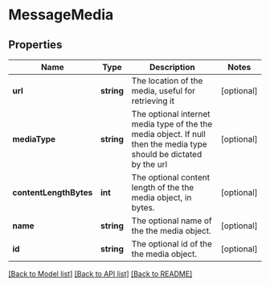 # MessageMedia

## Properties
Name | Type | Description | Notes
------------ | ------------- | ------------- | -------------
**url** | **string** | The location of the media, useful for retrieving it | [optional] 
**mediaType** | **string** | The optional internet media type of the the media object.  If null then the media type should be dictated by the url | [optional] 
**contentLengthBytes** | **int** | The optional content length of the the media object, in bytes. | [optional] 
**name** | **string** | The optional name of the the media object. | [optional] 
**id** | **string** | The optional id of the the media object. | [optional] 

[[Back to Model list]](../README.md#documentation-for-models) [[Back to API list]](../README.md#documentation-for-api-endpoints) [[Back to README]](../README.md)


